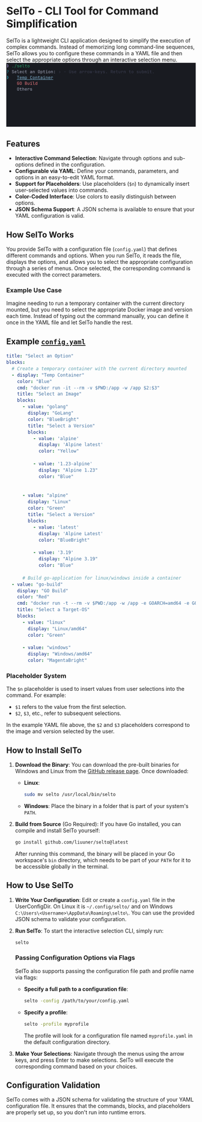 # SelTo - CLI Tool for Command Simplification

SelTo is a lightweight CLI application designed to simplify the execution of complex commands. Instead of memorizing
long command-line sequences, SelTo allows you to configure these commands in a YAML file and then select the appropriate
options through an interactive selection menu.
![Selto in use](selto.gif)

## Features

- **Interactive Command Selection**: Navigate through options and sub-options defined in the configuration.
- **Configurable via YAML**: Define your commands, parameters, and options in an easy-to-edit YAML format.
- **Support for Placeholders**: Use placeholders (`$n`) to dynamically insert user-selected values into commands.
- **Color-Coded Interface**: Use colors to easily distinguish between options.
- **JSON Schema Support**: A JSON schema is available to ensure that your YAML configuration is valid.

## How SelTo Works

You provide SelTo with a configuration file (`config.yaml`) that defines different commands and options. When you run
SelTo, it reads the file, displays the options, and allows you to select the appropriate configuration through a series
of menus. Once selected, the corresponding command is executed with the correct parameters.

### Example Use Case

Imagine needing to run a temporary container with the current directory mounted, but you need to select the appropriate
Docker image and version each time. Instead of typing out the command manually, you can define it once in the YAML file
and let SelTo handle the rest.

## Example [`config.yaml`](config.yaml)

```yaml
title: "Select an Option"
blocks:
  # Create a temporary container with the current directory mounted
  - display: "Temp Container"
    color: "Blue"
    cmd: "docker run -it --rm -v $PWD:/app -w /app $2:$3"
    title: "Select an Image"
    blocks:
      - value: "golang"
        display: "GoLang"
        color: "BlueBright"
        title: "Select a Version"
        blocks:
          - value: 'alpine'
            display: 'Alpine latest'
            color: "Yellow"

          - value: '1.23-alpine'
            display: "Alpine 1.23"
            color: "Blue"


      - value: "alpine"
        display: "Linux"
        color: "Green"
        title: "Select a Version"
        blocks:
          - value: 'latest'
            display: 'Alpine Latest'
            color: "BlueBright"

          - value: '3.19'
            display: "Alpine 3.19"
            color: "Blue"

      # Build go-application for linux/windows inside a container
  - value: "go-build"
    display: "GO Build"
    color: "Red"
    cmd: "docker run -t --rm -v $PWD:/app -w /app -e GOARCH=amd64 -e GOOS=$2 golang:alpine go build"
    title: "Select a Target-OS"
    blocks:
      - value: "linux"
        display: "Linux/amd64"
        color: "Green"

      - value: "windows"
        display: "Windows/amd64"
        color: "MagentaBright"
```

### Placeholder System

The `$n` placeholder is used to insert values from user selections into the command. For example:

- `$1` refers to the value from the first selection.
- `$2`, `$3`, etc., refer to subsequent selections.

In the example YAML file above, the `$2` and `$3` placeholders correspond to the image and version selected by the user.

## How to Install SelTo

1. **Download the Binary**:
   You can download the pre-built binaries for Windows and Linux from
   the [GitHub release page](https://github.com/liuuner/selto/releases). Once downloaded:

    - **Linux**:
      ```bash
      sudo mv selto /usr/local/bin/selto
      ```
    - **Windows**:
      Place the binary in a folder that is part of your system's `PATH`.

2. **Build from Source** (Go Required):
   If you have Go installed, you can compile and install SelTo yourself:
   ```bash
   go install github.com/liuuner/selto@latest
   ```
   After running this command, the binary will be placed in your Go workspace's `bin` directory, which needs to be part
   of your `PATH` for it to be accessible globally in the terminal.

## How to Use SelTo

1. **Write Your Configuration**:
   Edit or create a `config.yaml` file in the UserConfigDir. On Linux it is `~/.config/selto/` and on Windows
   `C:\Users\<Username>\AppData\Roaming\selto\`. You can use the provided JSON schema to validate your configuration.

2. **Run SelTo**:
   To start the interactive selection CLI, simply run:

   ```bash
   selto
   ```

   ### Passing Configuration Options via Flags
   SelTo also supports passing the configuration file path and profile name via flags:

    - **Specify a full path to a configuration file**:
      ```bash
      selto -config /path/to/your/config.yaml
      ```

    - **Specify a profile**:
      ```bash
      selto -profile myprofile
      ```
      The profile will look for a configuration file named `myprofile.yaml` in the default configuration directory.


3. **Make Your Selections**:
   Navigate through the menus using the arrow keys, and press Enter to make selections. SelTo will execute the
   corresponding command based on your choices.

## Configuration Validation

SelTo comes with a JSON schema for validating the structure of your YAML configuration file. It ensures that the
commands, blocks, and placeholders are properly set up, so you don't run into runtime errors.